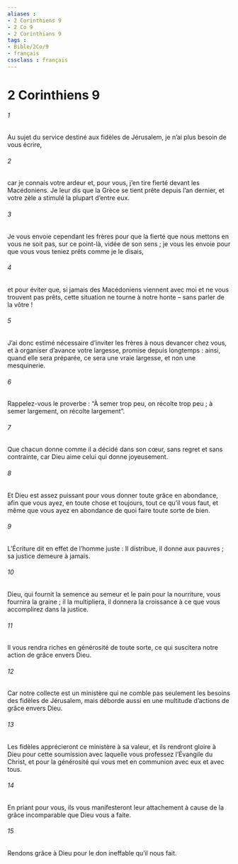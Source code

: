 ```yaml
---
aliases : 
- 2 Corinthiens 9
- 2 Co 9
- 2 Corinthians 9
tags : 
- Bible/2Co/9
- français
cssclass : français
---
```


# 2 Corinthiens 9

###### 1
Au sujet du service destiné aux fidèles de Jérusalem, je n’ai plus besoin de vous écrire,
###### 2
car je connais votre ardeur et, pour vous, j’en tire fierté devant les Macédoniens. Je leur dis que la Grèce se tient prête depuis l’an dernier, et votre zèle a stimulé la plupart d’entre eux.
###### 3
Je vous envoie cependant les frères pour que la fierté que nous mettons en vous ne soit pas, sur ce point-là, vidée de son sens ; je vous les envoie pour que vous vous teniez prêts comme je le disais,
###### 4
et pour éviter que, si jamais des Macédoniens viennent avec moi et ne vous trouvent pas prêts, cette situation ne tourne à notre honte – sans parler de la vôtre !
###### 5
J’ai donc estimé nécessaire d’inviter les frères à nous devancer chez vous, et à organiser d’avance votre largesse, promise depuis longtemps : ainsi, quand elle sera préparée, ce sera une vraie largesse, et non une mesquinerie.
###### 6
Rappelez-vous le proverbe : “À semer trop peu, on récolte trop peu ; à semer largement, on récolte largement”.
###### 7
Que chacun donne comme il a décidé dans son cœur, sans regret et sans contrainte, car Dieu aime celui qui donne joyeusement.
###### 8
Et Dieu est assez puissant pour vous donner toute grâce en abondance, afin que vous ayez, en toute chose et toujours, tout ce qu’il vous faut, et même que vous ayez en abondance de quoi faire toute sorte de bien.
###### 9
L’Écriture dit en effet de l’homme juste :
Il distribue, il donne aux pauvres ;
sa justice demeure à jamais.
###### 10
Dieu, qui fournit la semence au semeur et le pain pour la nourriture, vous fournira la graine ; il la multipliera, il donnera la croissance à ce que vous accomplirez dans la justice.
###### 11
Il vous rendra riches en générosité de toute sorte, ce qui suscitera notre action de grâce envers Dieu.
###### 12
Car notre collecte est un ministère qui ne comble pas seulement les besoins des fidèles de Jérusalem, mais déborde aussi en une multitude d’actions de grâce envers Dieu.
###### 13
Les fidèles apprécieront ce ministère à sa valeur, et ils rendront gloire à Dieu pour cette soumission avec laquelle vous professez l’Évangile du Christ, et pour la générosité qui vous met en communion avec eux et avec tous.
###### 14
En priant pour vous, ils vous manifesteront leur attachement à cause de la grâce incomparable que Dieu vous a faite.
###### 15
Rendons grâce à Dieu pour le don ineffable qu’il nous fait.
